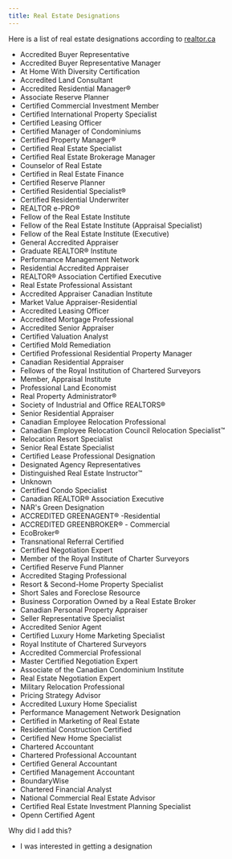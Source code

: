 ```yaml
---
title: Real Estate Designations
---
```



Here is a list of real estate designations according to [realtor.ca](https://www.realtor.ca/realtors/location)

- Accredited Buyer Representative
- Accredited Buyer Representative Manager
- At Home With Diversity Certification
- Accredited Land Consultant
- Accredited Residential Manager®
- Associate Reserve Planner
- Certified Commercial Investment Member
- Certified International Property Specialist
- Certified Leasing Officer
- Certified Manager of Condominiums
- Certified Property Manager®
- Certified Real Estate Specialist
- Certified Real Estate Brokerage Manager
- Counselor of Real Estate
- Certified in Real Estate Finance
- Certified Reserve Planner
- Certified Residential Specialist®
- Certified Residential Underwriter
- REALTOR e-PRO®
- Fellow of the Real Estate Institute
- Fellow of the Real Estate Institute (Appraisal Specialist)
- Fellow of the Real Estate Institute (Executive)
- General Accredited Appraiser
- Graduate REALTOR® Institute
- Performance Management Network
- Residential Accredited Appraiser
- REALTOR® Association Certified Executive
- Real Estate Professional Assistant
- Accredited Appraiser Canadian Institute
- Market Value Appraiser-Residential
- Accredited Leasing Officer
- Accredited Mortgage Professional
- Accredited Senior Appraiser
- Certified Valuation Analyst
- Certified Mold Remediation
- Certified Professional Residential Property Manager
- Canadian Residential Appraiser
- Fellows of the Royal Institution of Chartered Surveyors
- Member, Appraisal Institute
- Professional Land Economist
- Real Property Administrator®
- Society of Industrial and Office REALTORS®
- Senior Residential Appraiser
- Canadian Employee Relocation Professional
- Canadian Employee Relocation Council Relocation Specialist™
- Relocation Resort Specialist
- Senior Real Estate Specialist
- Certified Lease Professional Designation
- Designated Agency Representatives
- Distinguished Real Estate Instructor™
- Unknown
- Certified Condo Specialist
- Canadian REALTOR® Association Executive
- NAR's Green Designation
- ACCREDITED GREENAGENT® -Residential
- ACCREDITED GREENBROKER® - Commercial
- EcoBroker®
- Transnational Referral Certified
- Certified Negotiation Expert
- Member of the Royal Institute of Charter Surveyors
- Certified Reserve Fund Planner
- Accredited Staging Professional
- Resort & Second-Home Property Specialist
- Short Sales and Foreclose Resource
- Business Corporation Owned by a Real Estate Broker
- Canadian Personal Property Appraiser
- Seller Representative Specialist
- Accredited Senior Agent
- Certified Luxury Home Marketing Specialist
- Royal Institute of Chartered Surveyors
- Accredited Commercial Professional
- Master Certified Negotiation Expert
- Associate of the Canadian Condominium Institute
- Real Estate Negotiation Expert
- Military Relocation Professional
- Pricing Strategy Advisor
- Accredited Luxury Home Specialist
- Performance Management Network Designation
- Certified in Marketing of Real Estate
- Residential Construction Certified
- Certified New Home Specialist
- Chartered Accountant
- Chartered Professional Accountant
- Certified General Accountant
- Certified Management Accountant
- BoundaryWise
- Chartered Financial Analyst
- National Commercial Real Estate Advisor
- Certified Real Estate Investment Planning Specialist
- Openn Certified Agent

Why did I add this?
- I was interested in getting a designation